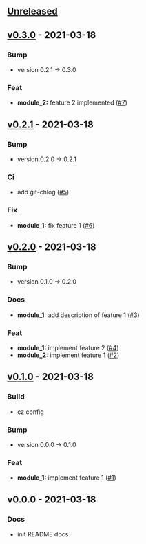 <a name="unreleased"></a>
## [Unreleased]


<a name="v0.3.0"></a>
## [v0.3.0] - 2021-03-18
### Bump
- version 0.2.1 → 0.3.0

### Feat
- **module_2:** feature 2 implemented ([#7](https://github.com/Oltho/test-conventionnalcommits/issues/7))


<a name="v0.2.1"></a>
## [v0.2.1] - 2021-03-18
### Bump
- version 0.2.0 → 0.2.1

### Ci
- add git-chlog ([#5](https://github.com/Oltho/test-conventionnalcommits/issues/5))

### Fix
- **module_1:** fix feature 1 ([#6](https://github.com/Oltho/test-conventionnalcommits/issues/6))


<a name="v0.2.0"></a>
## [v0.2.0] - 2021-03-18
### Bump
- version 0.1.0 → 0.2.0

### Docs
- **module_1:** add description of feature 1 ([#3](https://github.com/Oltho/test-conventionnalcommits/issues/3))

### Feat
- **module_1:** implement feature 2 ([#4](https://github.com/Oltho/test-conventionnalcommits/issues/4))
- **module_2:** implement feature 1 ([#2](https://github.com/Oltho/test-conventionnalcommits/issues/2))


<a name="v0.1.0"></a>
## [v0.1.0] - 2021-03-18
### Build
- cz config

### Bump
- version 0.0.0 → 0.1.0

### Feat
- **module_1:** implement feature 1 ([#1](https://github.com/Oltho/test-conventionnalcommits/issues/1))


<a name="v0.0.0"></a>
## v0.0.0 - 2021-03-18
### Docs
- init README docs


[Unreleased]: https://github.com/Oltho/test-conventionnalcommits/compare/v0.3.0...HEAD
[v0.3.0]: https://github.com/Oltho/test-conventionnalcommits/compare/v0.2.1...v0.3.0
[v0.2.1]: https://github.com/Oltho/test-conventionnalcommits/compare/v0.2.0...v0.2.1
[v0.2.0]: https://github.com/Oltho/test-conventionnalcommits/compare/v0.1.0...v0.2.0
[v0.1.0]: https://github.com/Oltho/test-conventionnalcommits/compare/v0.0.0...v0.1.0
